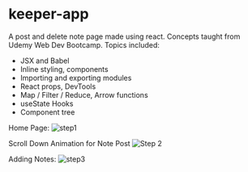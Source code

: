 # keeper-app
A post and delete note page made using react. Concepts taught from Udemy Web Dev Bootcamp.
Topics included:
- JSX and Babel
- Inline styling, components
- Importing and exporting modules
- React props, DevTools
- Map / Filter / Reduce, Arrow functions
- useState Hooks
- Component tree

Home Page:
![step1](https://user-images.githubusercontent.com/31941027/103803563-bb818280-501e-11eb-8c53-22903807ecef.PNG)

Scroll Down Animation for Note Post
![Step 2](https://user-images.githubusercontent.com/31941027/103803702-e9ff5d80-501e-11eb-9ad8-10dbce4b2a70.PNG)

Adding Notes:
![step3](https://user-images.githubusercontent.com/31941027/103803770-07ccc280-501f-11eb-948d-a39767ec0eb6.PNG)

